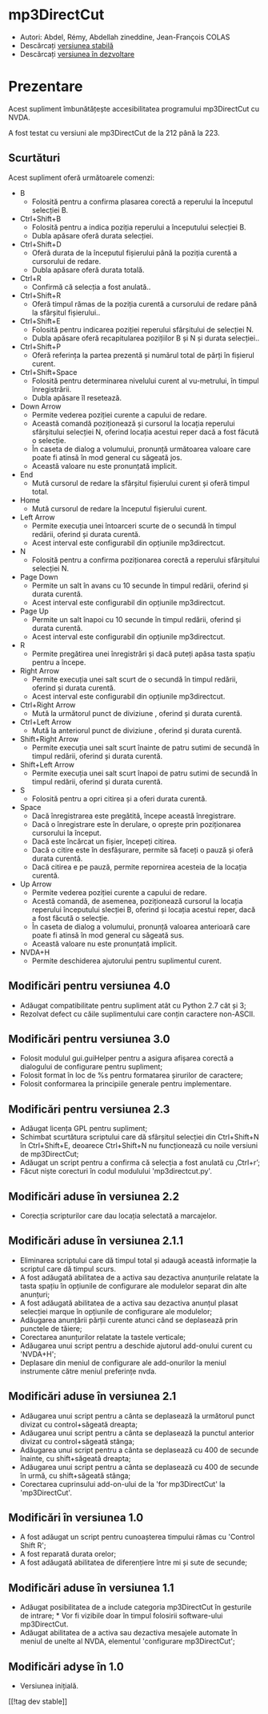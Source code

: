 # mp3DirectCut #

*	 Autori: Abdel, Rémy, Abdellah zineddine, Jean-François COLAS
*	 Descărcați [versiunea stabilă][1]
*	 Descărcați [versiunea în dezvoltare][2]

# Prezentare #

Acest supliment îmbunătățește accesibilitatea programului mp3DirectCut cu
NVDA.

A fost testat cu versiuni ale mp3DirectCut de la 212 până la 223.

## Scurtături ##

Acest supliment oferă următoarele comenzi:

*	B
	*	Folosită pentru a confirma plasarea corectă a reperului la începutul selecției B.
*	Ctrl+Shift+B
	*	Folosită pentru a indica poziția reperului a începutului selecției B.
	*	Dubla apăsare oferă durata selecției.
*	Ctrl+Shift+D
	*	Oferă durata de la începutul fișierului până la poziția curentă a cursorului de redare.
	*	Dubla apăsare oferă durata totală.
*	Ctrl+R
	*	Confirmă că selecția a fost anulată..
*	Ctrl+Shift+R
	*	Oferă timpul rămas de la poziția curentă a cursorului de redare până la sfârșitul fișierului..
*	Ctrl+Shift+E
	*	Folosită pentru indicarea poziției reperului sfârșitului de selecției N.
	*	Dubla apăsare oferă recapitularea pozițiilor B și N și durata selecției..
*	Ctrl+Shift+P
	*	Oferă referința la partea prezentă și numărul total de părți în fișierul curent.
*	Ctrl+Shift+Space
	*	Folosită pentru determinarea nivelului curent al vu-metrului, în timpul înregistrării.
	*	Dubla apăsare îl resetează.
*	Down Arrow
	*	Permite vederea poziției curente a capului de redare.
	*	Această comandă poziționează și cursorul la locația reperului sfârșitului selecției N, oferind locația acestui reper dacă a fost făcută o selecție.
	*	În caseta de dialog a volumului, pronunță următoarea valoare care poate fi atinsă în mod general cu săgeată jos.
	*	Această valoare nu este pronunțată implicit.
*	End
	*	Mută cursorul de redare la sfârșitul fișierului curent și oferă timpul total.
*	Home
	*	Mută cursorul de redare la începutul fișierului curent.
*	Left Arrow
	*	Permite execuția unei întoarceri scurte de o secundă în timpul redării, oferind și durata curentă.
	*	Acest interval este configurabil din opțiunile mp3directcut.
*	N
	*	Folosită pentru a confirma poziționarea corectă a reperului sfârșitului selecției N.
*	Page Down
	*	Permite un salt în avans cu 10 secunde în timpul redării, oferind și durata curentă.
	*	Acest interval este configurabil din opțiunile mp3directcut.
*	Page Up
	*	Permite un salt înapoi cu 10 secunde în timpul redării, oferind și durata curentă.
	*	Acest interval este configurabil din opțiunile mp3directcut.
*	R
	*	Permite pregătirea unei înregistrări și dacă puteți apăsa tasta spațiu pentru a începe.
*	Right Arrow
	*	Permite execuția unei salt scurt de o secundă în timpul redării, oferind și durata curentă.
	*	Acest interval este configurabil din opțiunile mp3directcut.
*	Ctrl+Right Arrow
	*	Mută la următorul punct de diviziune , oferind și durata curentă.
*	Ctrl+Left Arrow
	*	Mută la anteriorul punct de diviziune , oferind și durata curentă.
*	Shift+Right Arrow
	*	Permite execuția unei salt scurt înainte de patru sutimi de secundă în timpul redării, oferind și durata curentă.
*	Shift+Left Arrow
	*	Permite execuția unei salt scurt înapoi de patru sutimi de secundă în timpul redării, oferind și durata curentă.
*	S
	*	Folosită pentru a opri citirea și a oferi durata curentă.
*	Space
	*	Dacă înregistrarea este pregătită, începe această înregistrare.
	*	Dacă o înregistrare este în derulare, o oprește prin poziționarea cursorului la început.
	*	Dacă este încărcat un fișier, începeți citirea.
	*	Dacă o citire este în desfășurare, permite să faceți o pauză și oferă durata curentă.
	*	Dacă citirea e pe pauză, permite repornirea acesteia de la locația curentă.
*	Up Arrow
	*	Permite vederea poziției curente a capului de redare.
	*	Acestă comandă, de asemenea, poziționează cursorul la locația reperului începutului slecției B, oferind și locația acestui reper, dacă a fost făcută o selecție.
	*	În caseta de dialog a volumului, pronunță valoarea anterioară care poate fi atinsă în mod general cu săgeată sus.
	*	Această valoare nu este pronunțată implicit.
*	NVDA+H
	*	Permite deschiderea ajutorului pentru suplimentul curent.

## Modificări pentru versiunea 4.0 ##

*	 Adăugat compatibilitate pentru supliment atât cu Python 2.7 cât și 3;
*	 Rezolvat defect cu căile suplimentului care conțin caractere non-ASCII.

## Modificări pentru versiunea 3.0 ##

*	 Folosit modulul gui.guiHelper pentru a asigura afișarea corectă a
   dialogului de configurare pentru supliment;
*	 Folosit format în loc de %s pentru formatarea șirurilor de caractere;
*	 Folosit conformarea la principiile generale pentru implementare.

## Modificări pentru versiunea 2.3 ##

*	 Adăugat licența GPL pentru supliment;
*	 Schimbat scurtătura scriptului care dă sfârșitul selecției din
   Ctrl+Shift+N în Ctrl+Shift+E, deoarece Ctrl+Shift+N nu funcționează cu
   noile versiuni de mp3DirectCut;
*	 Adăugat un script pentru a confirma că selecția a fost anulată cu
   ‚Ctrl+r’;
*	 Făcut niște corecturi în codul modulului 'mp3directcut.py'.

## Modificări aduse în versiunea 2.2 ##

*	 Corecția scripturilor care dau locația selectată a marcajelor.

## Modificări aduse în versiunea 2.1.1 ##

*	 Eliminarea scriptului care dă timpul total și adaugă această informație
   la scriptul care dă timpul scurs.
*	 A fost adăugată abilitatea de a activa sau dezactiva anunțurile relatate
   la tasta spațiu în opțiunile de configurare ale modulelor separat din
   alte anunțuri;
*	 A fost adăugată abilitatea de a activa sau dezactiva anunțul plasat
   selecției marque în opțiunile de configurare ale modulelor;
*	 Adăugarea anunțării părții curente atunci când se deplasează prin
   punctele de tăiere;
*	 Corectarea anunțurilor relatate la tastele verticale;
*	 Adăugarea unui script pentru a deschide ajutorul add-onului curent cu
   'NVDA+H';
*	 Deplasare din meniul de configurare ale add-onurilor la meniul
   instrumente către meniul preferințe nvda.

## Modificări aduse în versiunea 2.1 ##

*	 Adăugarea unui script pentru a cânta se deplasează la următorul punct
   divizat cu control+săgeată dreapta;
*	 Adăugarea unui script pentru a cânta se deplasează la punctul anterior
   divizat cu control+săgeată stânga;
*	 Adăugarea unui script pentru a cânta se deplasează cu 400 de secunde
   înainte, cu shift+săgeată dreapta;
*	 Adăugarea unui script pentru a cânta se deplasează cu 400 de secunde în
   urmă, cu shift+săgeată stânga;
*	 Corectarea cuprinsului add-on-ului de la 'for mp3DirectCut' la
   'mp3DirectCut'.

## Modificări în versiunea 1.0 ##

*	 A fost adăugat un script pentru cunoașterea timpului rămas cu 'Control
   Shift R';
*	 A fost reparată durata orelor;
*	 A fost adăugată abilitatea de diferențiere între mi și sute de secunde;

## Modificări aduse în versiunea 1.1 ##

*	 Adăugat posibilitatea de a include categoria mp3DirectCut în gesturile de intrare;
	*	 Vor fi vizibile doar în timpul folosirii software-ului mp3DirectCut.
*	 Adăugat abilitatea de a activa sau dezactiva mesajele automate în meniul de unelte al NVDA, elementul 'configurare mp3DirectCut';

## Modificări adyse în 1.0 ##

*	 Versiunea inițială.

[[!tag dev stable]]

[1]: https://addons.nvda-project.org/files/get.php?file=mp3dc

[2]: https://addons.nvda-project.org/files/get.php?file=mp3dc-dev
